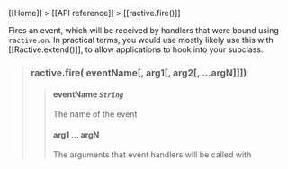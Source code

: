 [[Home]] > [[API reference]] > [[ractive.fire()]]

Fires an event, which will be received by handlers that were bound using `ractive.on`. In practical terms, you would use mostly likely use this with [[Ractive.extend()]], to allow applications to hook into your subclass.


> ### ractive.fire( eventName[, arg1[, arg2[, ...argN]]])
> > #### **eventName** *`String`*
> > The name of the event
> > #### arg1 ... argN
> > The arguments that event handlers will be called with